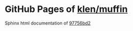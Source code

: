 GitHub Pages of [klen/muffin](https://github.com/klen/muffin.git)
===
Sphinx html documentation of [97756bd2](https://github.com/klen/muffin/tree/97756bd23df5b8841e146d37929839e84d735b8b)
